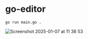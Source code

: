 # go-editor

`go run main.go .`

![Screenshot 2025-01-07 at 11 38 53](https://github.com/user-attachments/assets/50c3ec3d-8442-43fb-bff2-aa1e80ffa949)


